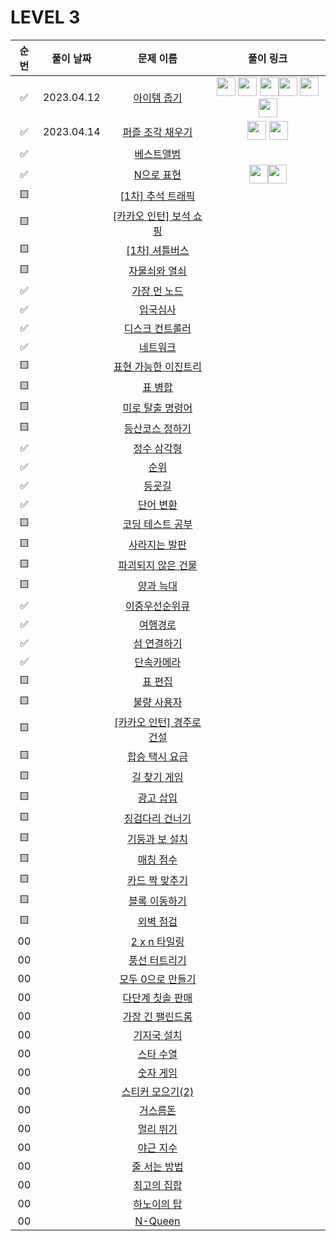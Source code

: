 # LEVEL 3

<!-- 
강동표 : <a href="문제풀이링크"><img src="https://avatars.githubusercontent.com/u/76652908?v=4" width="30px"></a>
김하영 : <a href="문제풀이링크"><img src="https://avatars.githubusercontent.com/u/83320865?v=4" width="30px"></a>
송병훈 : <a href="문제풀이링크"><img src="https://avatars.githubusercontent.com/u/92148521?v=4" width="30px"></a>
송찬환 : <a href="문제풀이링크"><img src="https://avatars.githubusercontent.com/u/23161060?v=4" width="30px"></a>
송혁준 : <a href="문제풀이링크"><img src="https://avatars.githubusercontent.com/u/94898193?v=4" width="30px"></a>
신창학 : <a href="문제풀이링크"><img src="https://avatars.githubusercontent.com/u/93763809?v=4" width="30px"></a>
정  민 : <a href="문제풀이링크"><img src="https://avatars.githubusercontent.com/u/112797177?v=4" width="30px"></a>
정수정 : <a href="문제풀이링크"><img src="https://avatars.githubusercontent.com/u/37768793?v=4" width="30px"></a>
이현욱 : <a href="문제풀이링크"><img src="https://avatars.githubusercontent.com/u/70623636?v=4" width="30px"></a>
-->

| 순번|풀이 날짜|문제 이름|풀이 링크 |
| :--:|:--:|:--:|:--:|
| ✅ |2023.04.12|[아이템 줍기](https://programmers.co.kr/learn/courses/30/lessons/87694)|<a href="https://github.com/JeongMiiiin/algorithm/blob/main/%ED%94%84%EB%A1%9C%EA%B7%B8%EB%9E%98%EB%A8%B8%EC%8A%A4/lv3/87694.%E2%80%85%EC%95%84%EC%9D%B4%ED%85%9C%E2%80%85%EC%A4%8D%EA%B8%B0/%EC%95%84%EC%9D%B4%ED%85%9C%E2%80%85%EC%A4%8D%EA%B8%B0.java" width="30px"><img src="https://avatars.githubusercontent.com/u/112797177?v=4" width="30px" style="max-width: 100%;"></a> <a href="https://github.com/97Kzone/CodeTest_practice/blob/main/PG_Level3/%EC%95%84%EC%9D%B4%ED%85%9C%EC%A4%8D%EA%B8%B0.java"><img src="https://avatars.githubusercontent.com/u/76652908?v=4" width="30px"></a> <a href="https://github.com/cksghks89/Algorithm/blob/master/%ED%94%84%EB%A1%9C%EA%B7%B8%EB%9E%98%EB%A8%B8%EC%8A%A4/lv3/87694.%E2%80%85%EC%95%84%EC%9D%B4%ED%85%9C%E2%80%85%EC%A4%8D%EA%B8%B0/%EC%95%84%EC%9D%B4%ED%85%9C%E2%80%85%EC%A4%8D%EA%B8%B0.java"><img src="https://avatars.githubusercontent.com/cksghks89" width="30px"></a><a href="https://github.com/hayeongK/Algorithm/blob/main/%ED%94%84%EB%A1%9C%EA%B7%B8%EB%9E%98%EB%A8%B8%EC%8A%A4/lv3/87694.%E2%80%85%EC%95%84%EC%9D%B4%ED%85%9C%E2%80%85%EC%A4%8D%EA%B8%B0/%EC%95%84%EC%9D%B4%ED%85%9C%E2%80%85%EC%A4%8D%EA%B8%B0.java"><img src="https://avatars.githubusercontent.com/u/83320865?v=4" width="30px"></a> <a href="https://github.com/sujeong1201/Algorithm/blob/main/%ED%94%84%EB%A1%9C%EA%B7%B8%EB%9E%98%EB%A8%B8%EC%8A%A4/lv3/87694.%E2%80%85%EC%95%84%EC%9D%B4%ED%85%9C%E2%80%85%EC%A4%8D%EA%B8%B0/%EC%95%84%EC%9D%B4%ED%85%9C%E2%80%85%EC%A4%8D%EA%B8%B0.java"><img src="https://avatars.githubusercontent.com/u/37768793?v=4" width="30px"></a> <a href="https://github.com/thdqudgns/Algorithm/blob/main/%ED%94%84%EB%A1%9C%EA%B7%B8%EB%9E%98%EB%A8%B8%EC%8A%A4/lv3/87694.%E2%80%85%EC%95%84%EC%9D%B4%ED%85%9C%E2%80%85%EC%A4%8D%EA%B8%B0/%EC%95%84%EC%9D%B4%ED%85%9C%E2%80%85%EC%A4%8D%EA%B8%B0.java"><img src="https://avatars.githubusercontent.com/u/92148521?v=4" width="30px"></a><!-- 여여기기 -->|
| ✅ |2023.04.14|[퍼즐 조각 채우기](https://programmers.co.kr/learn/courses/30/lessons/84021)|<a href="https://github.com/JeongMiiiin/algorithm/blob/main/%ED%94%84%EB%A1%9C%EA%B7%B8%EB%9E%98%EB%A8%B8%EC%8A%A4/lv3/84021.%E2%80%85%ED%8D%BC%EC%A6%90%E2%80%85%EC%A1%B0%EA%B0%81%E2%80%85%EC%B1%84%EC%9A%B0%EA%B8%B0/%ED%8D%BC%EC%A6%90%E2%80%85%EC%A1%B0%EA%B0%81%E2%80%85%EC%B1%84%EC%9A%B0%EA%B8%B0.java" width="30px"><img src="https://avatars.githubusercontent.com/u/112797177?v=4" width="30px" style="max-width: 100%;"></a> <a href="https://github.com/hayeongK/Algorithm/blob/main/%ED%94%84%EB%A1%9C%EA%B7%B8%EB%9E%98%EB%A8%B8%EC%8A%A4/lv3/84021.%E2%80%85%ED%8D%BC%EC%A6%90%E2%80%85%EC%A1%B0%EA%B0%81%E2%80%85%EC%B1%84%EC%9A%B0%EA%B8%B0/%ED%8D%BC%EC%A6%90%E2%80%85%EC%A1%B0%EA%B0%81%E2%80%85%EC%B1%84%EC%9A%B0%EA%B8%B0.java"><img src="https://avatars.githubusercontent.com/u/83320865?v=4" width="30px"></a><!-- 여여기기 -->|
| ✅ ||[베스트앨범](https://programmers.co.kr/learn/courses/30/lessons/42579)|<!-- 여여기기 -->|
| ✅ ||[N으로 표현](https://programmers.co.kr/learn/courses/30/lessons/42895)|<a href="https://github.com/97Kzone/CodeTest_practice/blob/main/PG_Level3/N%EC%9C%BC%EB%A1%9C%ED%91%9C%ED%98%84.java"><img src="https://avatars.githubusercontent.com/u/76652908?v=4" width="30px"></a><a href="https://github.com/JeongMiiiin/algorithm/blob/main/%ED%94%84%EB%A1%9C%EA%B7%B8%EB%9E%98%EB%A8%B8%EC%8A%A4/lv3/42895.%E2%80%85N%EC%9C%BC%EB%A1%9C%E2%80%85%ED%91%9C%ED%98%84/N%EC%9C%BC%EB%A1%9C%E2%80%85%ED%91%9C%ED%98%84.java" width="30px"><img src="https://avatars.githubusercontent.com/u/112797177?v=4" width="30px" style="max-width: 100%;"></a><!-- 여여기기 -->|
| 🟨 ||[[1차] 추석 트래픽](https://programmers.co.kr/learn/courses/30/lessons/17676)|<!-- 여여기기 -->|
| 🟨 ||[[카카오 인턴] 보석 쇼핑](https://programmers.co.kr/learn/courses/30/lessons/67258)|<!-- 여여기기 -->|
| 🟨 ||[[1차] 셔틀버스](https://programmers.co.kr/learn/courses/30/lessons/17678)|<!-- 여여기기 -->|
| 🟨 ||[자물쇠와 열쇠](https://programmers.co.kr/learn/courses/30/lessons/60059)|<!-- 여여기기 -->|
| ✅ ||[가장 먼 노드](https://programmers.co.kr/learn/courses/30/lessons/49189)|<!-- 여여기기 -->|
| ✅ ||[입국심사](https://programmers.co.kr/learn/courses/30/lessons/43238)|<!-- 여여기기 -->|
| ✅ ||[디스크 컨트롤러](https://programmers.co.kr/learn/courses/30/lessons/42627)|<!-- 여여기기 -->|
| ✅ ||[네트워크](https://programmers.co.kr/learn/courses/30/lessons/43162)|<!-- 여여기기 -->|
| 🟨 ||[표현 가능한 이진트리](https://programmers.co.kr/learn/courses/30/lessons/150367)|<!-- 여여기기 -->|
| 🟨 ||[표 병합](https://programmers.co.kr/learn/courses/30/lessons/150366)|<!-- 여여기기 -->|
| 🟨 ||[미로 탈출 명령어](https://programmers.co.kr/learn/courses/30/lessons/150365)|<!-- 여여기기 -->|
| 🟨 ||[등산코스 정하기](https://programmers.co.kr/learn/courses/30/lessons/118669)|<!-- 여여기기 -->|
| ✅ ||[정수 삼각형](https://programmers.co.kr/learn/courses/30/lessons/43105)|<!-- 여여기기 -->|
| ✅ ||[순위](https://programmers.co.kr/learn/courses/30/lessons/49191)|<!-- 여여기기 -->|
| ✅ ||[등굣길](https://programmers.co.kr/learn/courses/30/lessons/42898)|<!-- 여여기기 -->|
| ✅ ||[단어 변환](https://programmers.co.kr/learn/courses/30/lessons/43163)|<!-- 여여기기 -->|
| 🟨 ||[코딩 테스트 공부](https://programmers.co.kr/learn/courses/30/lessons/118668)|<!-- 여여기기 -->|
| 🟨 ||[사라지는 발판](https://programmers.co.kr/learn/courses/30/lessons/92345)|<!-- 여여기기 -->|
| 🟨 ||[파괴되지 않은 건물](https://programmers.co.kr/learn/courses/30/lessons/92344)|<!-- 여여기기 -->|
| 🟨 ||[양과 늑대](https://programmers.co.kr/learn/courses/30/lessons/92343)|<!-- 여여기기 -->|
| ✅ ||[이중우선순위큐](https://programmers.co.kr/learn/courses/30/lessons/42628)|<!-- 여여기기 -->|
| ✅ ||[여행경로](https://programmers.co.kr/learn/courses/30/lessons/43164)|<!-- 여여기기 -->|
| ✅ ||[섬 연결하기](https://programmers.co.kr/learn/courses/30/lessons/42861)|<!-- 여여기기 -->|
| ✅ ||[단속카메라](https://programmers.co.kr/learn/courses/30/lessons/42884)|<!-- 여여기기 -->|
| 🟨 ||[표 편집](https://programmers.co.kr/learn/courses/30/lessons/81303)|<!-- 여여기기 -->|
| 🟨 ||[불량 사용자](https://programmers.co.kr/learn/courses/30/lessons/64064)|<!-- 여여기기 -->|
| 🟨 ||[[카카오 인턴] 경주로 건설](https://programmers.co.kr/learn/courses/30/lessons/67259)|<!-- 여여기기 -->|
| 🟨 ||[합승 택시 요금](https://programmers.co.kr/learn/courses/30/lessons/72413)|<!-- 여여기기 -->|
| 🟨 ||[길 찾기 게임](https://programmers.co.kr/learn/courses/30/lessons/42892)|<!-- 여여기기 -->|
| 🟨 ||[광고 삽입](https://programmers.co.kr/learn/courses/30/lessons/72414)|<!-- 여여기기 -->|
| 🟨 ||[징검다리 건너기](https://programmers.co.kr/learn/courses/30/lessons/64062)|<!-- 여여기기 -->|
| 🟨 ||[기둥과 보 설치](https://programmers.co.kr/learn/courses/30/lessons/60061)|<!-- 여여기기 -->|
| 🟨 ||[매칭 점수](https://programmers.co.kr/learn/courses/30/lessons/42893)|<!-- 여여기기 -->|
| 🟨 ||[카드 짝 맞추기](https://programmers.co.kr/learn/courses/30/lessons/72415)|<!-- 여여기기 -->|
| 🟨 ||[블록 이동하기](https://programmers.co.kr/learn/courses/30/lessons/60063)|<!-- 여여기기 -->|
| 🟨 ||[외벽 점검](https://programmers.co.kr/learn/courses/30/lessons/60062)|<!-- 여여기기 -->|
| 00 ||[2 x n 타일링](https://programmers.co.kr/learn/courses/30/lessons/12900)|<!-- 여여기기 -->|
| 00 ||[풍선 터트리기](https://programmers.co.kr/learn/courses/30/lessons/68646)|<!-- 여여기기 -->|
| 00 ||[모두 0으로 만들기](https://programmers.co.kr/learn/courses/30/lessons/76503)|<!-- 여여기기 -->|
| 00 ||[다단계 칫솔 판매](https://programmers.co.kr/learn/courses/30/lessons/77486)|<!-- 여여기기 -->|
| 00 ||[가장 긴 팰린드롬](https://programmers.co.kr/learn/courses/30/lessons/12904)|<!-- 여여기기 -->|
| 00 ||[기지국 설치](https://programmers.co.kr/learn/courses/30/lessons/12979)|<!-- 여여기기 -->|
| 00 ||[스타 수열](https://programmers.co.kr/learn/courses/30/lessons/70130)|<!-- 여여기기 -->|
| 00 ||[숫자 게임](https://programmers.co.kr/learn/courses/30/lessons/12987)|<!-- 여여기기 -->|
| 00 ||[스티커 모으기(2)](https://programmers.co.kr/learn/courses/30/lessons/12971)|<!-- 여여기기 -->|
| 00 ||[거스름돈](https://programmers.co.kr/learn/courses/30/lessons/12907)|<!-- 여여기기 -->|
| 00 ||[멀리 뛰기](https://programmers.co.kr/learn/courses/30/lessons/12914)|<!-- 여여기기 -->|
| 00 ||[야근 지수](https://programmers.co.kr/learn/courses/30/lessons/12927)|<!-- 여여기기 -->|
| 00 ||[줄 서는 방법](https://programmers.co.kr/learn/courses/30/lessons/12936)|<!-- 여여기기 -->|
| 00 ||[최고의 집합](https://programmers.co.kr/learn/courses/30/lessons/12938)|<!-- 여여기기 -->|
| 00 ||[하노이의 탑](https://programmers.co.kr/learn/courses/30/lessons/12946)|<!-- 여여기기 -->|
| 00 ||[N-Queen](https://programmers.co.kr/learn/courses/30/lessons/12952)|<!-- 여여기기 -->|
